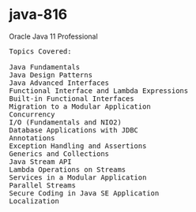 # java-816
Oracle Java 11 Professional

<pre>
Topics Covered:

Java Fundamentals
Java Design Patterns
Java Advanced Interfaces
Functional Interface and Lambda Expressions
Built-in Functional Interfaces
Migration to a Modular Application
Concurrency
I/O (Fundamentals and NIO2)
Database Applications with JDBC
Annotations
Exception Handling and Assertions
Generics and Collections
Java Stream API
Lambda Operations on Streams
Services in a Modular Application
Parallel Streams
Secure Coding in Java SE Application
Localization
</pre>
